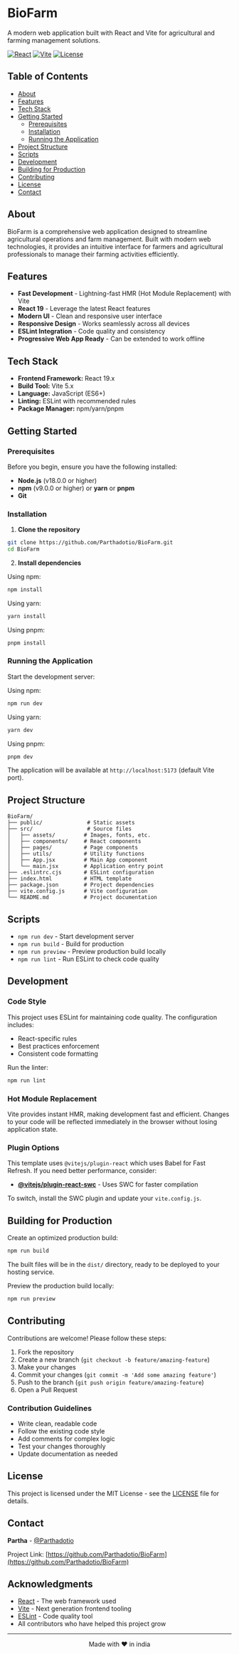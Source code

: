 # BioFarm

A modern web application built with React and Vite for agricultural and farming management solutions.

[![React](https://img.shields.io/badge/React-19.x-blue.svg)](https://reactjs.org/)
[![Vite](https://img.shields.io/badge/Vite-5.x-646CFF.svg)](https://vitejs.dev/)
[![License](https://img.shields.io/badge/license-MIT-green.svg)](LICENSE)

## Table of Contents

- [About](#about)
- [Features](#features)
- [Tech Stack](#tech-stack)
- [Getting Started](#getting-started)
  - [Prerequisites](#prerequisites)
  - [Installation](#installation)
  - [Running the Application](#running-the-application)
- [Project Structure](#project-structure)
- [Scripts](#scripts)
- [Development](#development)
- [Building for Production](#building-for-production)
- [Contributing](#contributing)
- [License](#license)
- [Contact](#contact)

## About

BioFarm is a comprehensive web application designed to streamline agricultural operations and farm management. Built with modern web technologies, it provides an intuitive interface for farmers and agricultural professionals to manage their farming activities efficiently.

## Features

- **Fast Development** - Lightning-fast HMR (Hot Module Replacement) with Vite
- **React 19** - Leverage the latest React features
- **Modern UI** - Clean and responsive user interface
- **Responsive Design** - Works seamlessly across all devices
- **ESLint Integration** - Code quality and consistency
- **Progressive Web App Ready** - Can be extended to work offline

## Tech Stack

- **Frontend Framework:** React 19.x
- **Build Tool:** Vite 5.x
- **Language:** JavaScript (ES6+)
- **Linting:** ESLint with recommended rules
- **Package Manager:** npm/yarn/pnpm

## Getting Started

### Prerequisites

Before you begin, ensure you have the following installed:

- **Node.js** (v18.0.0 or higher)
- **npm** (v9.0.0 or higher) or **yarn** or **pnpm**
- **Git**

### Installation

1. **Clone the repository**

```bash
git clone https://github.com/Parthadotio/BioFarm.git
cd BioFarm
```

2. **Install dependencies**

Using npm:
```bash
npm install
```

Using yarn:
```bash
yarn install
```

Using pnpm:
```bash
pnpm install
```

### Running the Application

Start the development server:

Using npm:
```bash
npm run dev
```

Using yarn:
```bash
yarn dev
```

Using pnpm:
```bash
pnpm dev
```

The application will be available at `http://localhost:5173` (default Vite port).

## Project Structure

```
BioFarm/
├── public/              # Static assets
├── src/                 # Source files
│   ├── assets/         # Images, fonts, etc.
│   ├── components/     # React components
│   ├── pages/          # Page components
│   ├── utils/          # Utility functions
│   ├── App.jsx         # Main App component
│   └── main.jsx        # Application entry point
├── .eslintrc.cjs       # ESLint configuration
├── index.html          # HTML template
├── package.json        # Project dependencies
├── vite.config.js      # Vite configuration
└── README.md           # Project documentation
```

## Scripts

- `npm run dev` - Start development server
- `npm run build` - Build for production
- `npm run preview` - Preview production build locally
- `npm run lint` - Run ESLint to check code quality

## Development

### Code Style

This project uses ESLint for maintaining code quality. The configuration includes:

- React-specific rules
- Best practices enforcement
- Consistent code formatting

Run the linter:
```bash
npm run lint
```

### Hot Module Replacement

Vite provides instant HMR, making development fast and efficient. Changes to your code will be reflected immediately in the browser without losing application state.

### Plugin Options

This template uses `@vitejs/plugin-react` which uses Babel for Fast Refresh. If you need better performance, consider:

- **[@vitejs/plugin-react-swc](https://github.com/vitejs/vite-plugin-react-swc)** - Uses SWC for faster compilation

To switch, install the SWC plugin and update your `vite.config.js`.

## Building for Production

Create an optimized production build:

```bash
npm run build
```

The built files will be in the `dist/` directory, ready to be deployed to your hosting service.

Preview the production build locally:

```bash
npm run preview
```

## Contributing

Contributions are welcome! Please follow these steps:

1. Fork the repository
2. Create a new branch (`git checkout -b feature/amazing-feature`)
3. Make your changes
4. Commit your changes (`git commit -m 'Add some amazing feature'`)
5. Push to the branch (`git push origin feature/amazing-feature`)
6. Open a Pull Request

### Contribution Guidelines

- Write clean, readable code
- Follow the existing code style
- Add comments for complex logic
- Test your changes thoroughly
- Update documentation as needed

## License

This project is licensed under the MIT License - see the [LICENSE](LICENSE) file for details.

## Contact

**Partha** - [@Parthadotio](https://github.com/Parthadotio)

Project Link: [https://github.com/Parthadotio/BioFarm](https://github.com/Parthadotio/BioFarm)

## Acknowledgments

- [React](https://reactjs.org/) - The web framework used
- [Vite](https://vitejs.dev/) - Next generation frontend tooling
- [ESLint](https://eslint.org/) - Code quality tool
- All contributors who have helped this project grow

---

<div align="center">
Made with ❤️ in india
</div>
